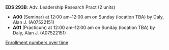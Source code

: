 **EDS 293B**: Adv. Leadership Research Pract (2 units)

- **A00** (Seminar) at 12:00 am–12:00 am on Sunday (location TBA) by Daly, Alan J. (A07522151)
- **A01** (Practicum) at 12:00 am–12:00 am on Sunday (location TBA) by Daly, Alan J. (A07522151)

[Enrollment numbers over time](./EDS293B.tsv)
